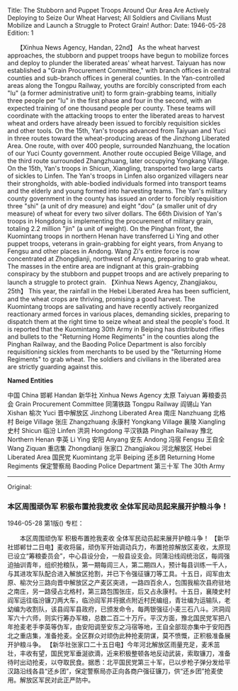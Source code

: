 Title: The Stubborn and Puppet Troops Around Our Area Are Actively Deploying to Seize Our Wheat Harvest; All Soldiers and Civilians Must Mobilize and Launch a Struggle to Protect Grain!
Author:
Date: 1946-05-28
Edition: 1

　　【Xinhua News Agency, Handan, 22nd】 As the wheat harvest approaches, the stubborn and puppet troops have begun to mobilize forces and deploy to plunder the liberated areas' wheat harvest. Taiyuan has now established a "Grain Procurement Committee," with branch offices in central counties and sub-branch offices in general counties. In the Yan-controlled areas along the Tongpu Railway, youths are forcibly conscripted from each "lu" (a former administrative unit) to form grain-grabbing teams, initially three people per "lu" in the first phase and four in the second, with an expected training of one thousand people per county. These teams will coordinate with the attacking troops to enter the liberated areas to harvest wheat and orders have already been issued to forcibly requisition sickles and other tools. On the 15th, Yan's troops advanced from Taiyuan and Yuci in three routes toward the wheat-producing areas of the Jinzhong Liberated Area. One route, with over 400 people, surrounded Nanzhuang, the location of our Yuci County government. Another route occupied Beige Village, and the third route surrounded Zhangzhuang, later occupying Yongkang Village. On the 15th, Yan's troops in Shicun, Xiangling, transported two large carts of sickles to Linfen. The Yan's troops in Linfen also organized villagers near their strongholds, with able-bodied individuals formed into transport teams and the elderly and young formed into harvesting teams. The Yan's military county government in the county has issued an order to forcibly requisition three "shi" (a unit of dry measure) and eight "dou" (a smaller unit of dry measure) of wheat for every two silver dollars. The 66th Division of Yan's troops in Hongdong is implementing the procurement of military grain, totaling 2.2 million "jin" (a unit of weight). On the Pinghan front, the Kuomintang troops in northern Henan have transferred Li Ying and other puppet troops, veterans in grain-grabbing for eight years, from Anyang to Fengsu and other places in Andong. Wang Zi's entire force is now concentrated at Zhongdianji, northwest of Anyang, preparing to grab wheat. The masses in the entire area are indignant at this grain-grabbing conspiracy by the stubborn and puppet troops and are actively preparing to launch a struggle to protect grain.
    【Xinhua News Agency, Zhangjiakou, 25th】 This year, the rainfall in the Hebei Liberated Area has been sufficient, and the wheat crops are thriving, promising a good harvest. The Kuomintang troops are salivating and have recently actively reorganized reactionary armed forces in various places, demanding sickles, preparing to dispatch them at the right time to seize wheat and steal the people's food. It is reported that the Kuomintang 30th Army in Beiping has distributed rifles and bullets to the "Returning Home Regiments" in the counties along the Pinghan Railway, and the Baoding Police Department is also forcibly requisitioning sickles from merchants to be used by the "Returning Home Regiments" to grab wheat. The soldiers and civilians in the liberated area are strictly guarding against this.

**Named Entities**

中国    China
邯郸   Handan
新华社  Xinhua News Agency
太原    Taiyuan
筹粮委员会 Grain Procurement Committee
同蒲铁路 Tongpu Railway
阎锡山  Yan Xishan
榆次    Yuci
晋中解放区 Jinzhong Liberated Area
南庄    Nanzhuang
北格村  Beige Village
张庄    Zhangzhuang
永康村  Yongkang Village
襄陵    Xiangling
史村    Shicun
临汾    Linfen
洪洞    Hongdong
平汉铁路 Pinghan Railway
豫北    Northern Henan
李英    Li Ying
安阳    Anyang
安东    Andong
冯宿    Fengsu
王自全  Wang Ziquan
重店集  Zhongdianji
张家口  Zhangjiakou
河北解放区 Hebei Liberated Area
国民党  Kuomintang
北平    Beiping
还乡团  Returning Home Regiments
保定警察局 Baoding Police Department
第三十军 The 30th Army



<hr /> 

Original: 


### 本区周围顽伪军  积极布置抢我麦收  全体军民动员起来展开护粮斗争！

1946-05-28
第1版()
专栏：

　　本区周围顽伪军
    积极布置抢我麦收
    全体军民动员起来展开护粮斗争！
    【新华社邯郸廿二日电】麦收将届，顽伪军开始调动兵力，布置抢掠解放区麦收，太原现已设立“筹粮委员会”，中心县设分会，一般县设支会。同蒲沿线阎统治区，每闾强迫抽训青年，组织抢粮队，第一期每闾三人，第二期四人，预计每县训练一千人，与其进攻军队配合进入解放区抢割，并已下令强征镰刀等工具。十五日，阎军由太原、榆次分三路向晋中解放区之产麦区突进，一路四百余人，包围我榆次县府驻地之南庄，另一路侵占北格村，第三路包围张庄，后又占永康村。十五日，襄陵史村阎军运往临汾镰刀两大车，临汾阎军并将据点附近村民编组，青壮编为运输队，老幼编为收割队，该县阎军县政府，已颁发命令，每两银强征小麦三石八斗。洪洞阎军六十六师，则实行筹办军粮，总数二百二十万斤。平汉方面，豫北国民党军把八年抢麦老手李英等伪军，由安阳调至安东之冯宿等地，王自全部现亦集中于安阳西北之重店集，准备抢麦。全区群众对顽伪此种抢麦阴谋，莫不愤慨，正积极准备展开护粮斗争。
    【新华社张家口二十五日电】今年河北解放区雨量充足，麦禾茁壮，丰收有望，国民党军垂涎欲滴，近来积极整顿各地反动武装，索取镰刀，准备待时出动抢麦，以夺取民食。据悉：北平国民党第三十军，已以步枪子弹分发给平汉路沿线各县“还乡团”，保定警察局亦正向各商户强征镰刀，供“还乡团”抢麦使用。解放区军民对此正严防中。
